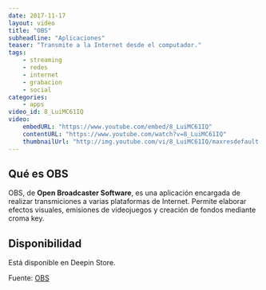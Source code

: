 ```yaml
---
date: 2017-11-17
layout: video
title: "OBS"
subheadline: "Aplicaciones"
teaser: "Transmite a la Internet desde el computador."
tags:
    - streaming
    - redes
    - internet
    - grabacion
    - social
categories:
    - apps
video_id: 8_LuiMC61IQ
video:
    embedURL: "https://www.youtube.com/embed/8_LuiMC61IQ"
    contentURL: "https://www.youtube.com/watch?v=8_LuiMC61IQ"
    thumbnailUrl: "http://img.youtube.com/vi/8_LuiMC61IQ/maxresdefault.jpg"
---
```

<!--more-->

## Qué es OBS
OBS, de **Open Broadcaster Software**, es una aplicación encargada de realizar transmiciones a varias plataformas de Internet. Permite elaborar efectos visuales, emisiones de videojuegos y creación de fondos mediante croma key.

## Disponibilidad

Está disponible en Deepin Store.

Fuente: [OBS](https://obsproject.com/)
